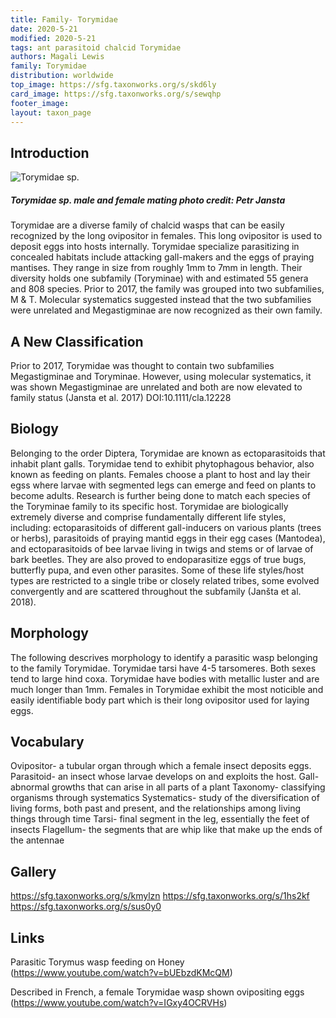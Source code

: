 ```yaml
---
title: Family- Torymidae
date: 2020-5-21
modified: 2020-5-21
tags: ant parasitoid chalcid Torymidae
authors: Magali Lewis
family: Torymidae
distribution: worldwide 
top_image: https://sfg.taxonworks.org/s/skd6ly
card_image: https://sfg.taxonworks.org/s/sewqhp
footer_image: 
layout: taxon_page
---
```


## Introduction
![Torymidae sp.](https://sfg.taxonworks.org/s/sewqhp)
##### _Torymidae_ sp. male and female mating photo credit: Petr Jansta

Torymidae are a diverse family of chalcid wasps that can be easily recognized by the long ovipositor in females. This long ovipositor is used to deposit eggs into hosts internally. Torymidae specialize parasitizing in concealed habitats include attacking gall-makers and the eggs of praying mantises. They range in size from roughly 1mm to 7mm in length. Their diversity holds one subfamily (Toryminae) with and estimated 55 genera and 808 species. Prior to 2017, the family was grouped into two subfamilies, M & T. Molecular systematics suggested instead that the two subfamilies were unrelated and Megastigminae are now recognized as their own family.

## A New Classification

Prior to 2017, Torymidae was thought to contain two subfamilies Megastigminae and Toryminae. However, using molecular systematics, it was shown Megastigminae are unrelated and both are now elevated to family status (Jansta et al. 2017) DOI:10.1111/cla.12228 

## Biology

Belonging to the order Diptera, Torymidae are known as ectoparasitoids that inhabit plant galls. Torymidae tend to exhibit phytophagous behavior, also known as feeding on plants. Females choose a plant to host and lay their egss where larvae with segmented legs can emerge and feed on plants to become adults. Research is further being done to match each species of the Toryminae family to its specific host.
Torymidae are biologically extremely diverse and comprise fundamentally different life styles, including: ectoparasitoids of different gall-inducers on various plants (trees or herbs), parasitoids of praying mantid eggs in their egg cases (Mantodea), and ectoparasitoids of bee larvae living in twigs and stems or of larvae of bark beetles. They are also proved to endoparasitize eggs of true bugs, butterfly pupa, and even other parasites. Some of these life styles/host types are restricted to a single tribe or closely related tribes, some evolved convergently and are scattered throughout the subfamily (Janšta et al. 2018).

 
## Morphology

The following descrives morphology to identify a parasitic wasp belonging to the family Torymidae. Torymidae tarsi have 4-5 tarsomeres. Both sexes tend to large hind coxa. Torymidae have bodies with metallic luster and are  much longer than 1mm. Females in Torymidae exhibit the most noticible and easily identifiable body part which is their long ovipositor used for laying eggs.


## Vocabulary

Ovipositor- a tubular organ through which a female insect deposits eggs.
Parasitoid- an insect whose larvae develops on and exploits the host. 
Gall- abnormal growths that can arise in all parts of a plant 
Taxonomy- classifying organisms through systematics 
Systematics- study of the diversification of living forms, both past and present, and the relationships among living things through time
Tarsi- final segment in the leg, essentially the feet of insects
Flagellum- the segments that are whip like that make up the ends of the antennae 

## Gallery 

https://sfg.taxonworks.org/s/kmylzn
https://sfg.taxonworks.org/s/1hs2kf
https://sfg.taxonworks.org/s/sus0y0

## Links

Parasitic Torymus wasp feeding on Honey 
(https://www.youtube.com/watch?v=bUEbzdKMcQM)

Described in French, a female Torymidae wasp shown ovipositing eggs
(https://www.youtube.com/watch?v=IGxy4OCRVHs)
